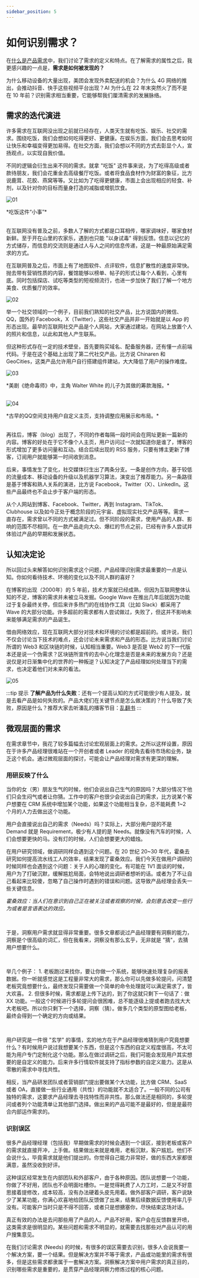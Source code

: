 ```yaml
---
sidebar_position: 5
---
```


# 如何识别需求？ 

在[什么是产品需求](docs\Product\fundamentals\career\product-requirements.md)中，我们讨论了需求的定义和特点。在了解需求的属性之后，我更感兴趣的一点是，**需求是如何被发现的？**

为什么移动设备的大量出现，美团会发现外卖配送的机会？为什么 4G 网络的推出，会推动抖音、快手这些视频平台出现？AI 为什么在 22 年末突然火了而不是在 10 年前？识别需求相当重要，它能够帮我们厘清需求的发展脉络。

## 需求的迭代演进

许多需求在互联网没出现之前就已经存在，人类天生就有吃饭、娱乐、社交的需求。围绕吃饭，我们会想如何吃得更好、更健康。在娱乐方面，我们会去思考如何让快乐和幸福变得更加易得。在社交方面，我们会想以不同的方式去彰显个人，宣扬观点，以实现自我价值。

不同的逻辑会衍生出来不同的需求。就拿 "吃饭" 这件事来说，为了吃得高级或者款待朋友，我们会花重金去高级餐厅吃饭。或者将食品食材作为财富的象征，比方说鹿茸、花胶、燕窝等等。又比如为了吃得更健康，市面上会出现相应的轻食、补剂，以及针对你的目标而量身打造的减脂或增肌饮食。

![01](/img/product/identify-needs_images/01.png)
<div class="text-center">*吃饭这件“小事”*</div>
<br/>

在互联网没有普及之前，多数人了解的方式都是口耳相传，哪家调味好，哪家食材新鲜。至于开在山里的农家乐，遇到也只能 "以身试毒" 得到反馈。信息以记忆的方式储存，而信息的交流则是通过人与人之间的信息传递，这是一种最原始满足需求的方式。

在互联网普及之后，市面上有了地图软件、点评软件，信息扩散性的速度非常快。抛去带有营销性质的内容，餐馆能够以榜单、帖子的形式让每个人看到，心里有底。同时包括探店、试吃等类型的短视频流行，也进一步加快了我们了解一个地方美食、优质餐厅的效率。

![02](/img/product/identify-needs_images/02.png)

举一个社交领域的一个例子，目前我们熟知的社交产品，比方说国内的微信、QQ，国外的 Facebook，X（Twitter），这些社交产品并非一开始就是以 App 的形态出现。最早的互联网社交产品是个人网站，大家通过建站，在网站上放置个人的照片和信息，以此和其他人产生联系。

但这种形式存在一定的技术壁垒，首先要购买域名、配备服务器，还有懂一点前端代码。于是在这个基础上出现了第二代社交产品，比方说 Chinaren 和 GeoCities，这类产品允许用户自行搭建组件建站，大大降低了用户的操作难度。

![03](/img/product/identify-needs_images/03.png)
<div class="text-center">*美剧《绝命毒师》中，主角 Walter White 的儿子为其做的筹款海报。*</div>
<br/>

![04](/img/product/identify-needs_images/04.PNG)
<div class="text-center">*古早的QQ空间支持用户自定义主页，支持调整应用展示和布局。*</div>
<br/>

再往后，博客（blog）出现了，不同的作者每隔一段时间会在网址更新一篇新的内容。博客的好处在于它不像个人主页，用户访问过一次就知道你是谁了，博客的形式增加了更多访问量和互动。结合后续出现的 RSS 服务，只要有博主更新了博客，订阅用户就能够第一时间收到消息。

后来，事情发生了变化，社交媒体衍生出了两条分支。一条是创作方向，基于较低的流量成本、移动设备的升级以及机器学习算法，演变出了推荐能力。另一条路径是基于博客和熟人关系的演进，比方说 Facebook，Twitter（X）、LinkedIn。这些产品最终也不会止步于客户端的形态。

从个人网站到博客、Facebook、Twitter，再到 Instagram、TikTok、Clubhouse 以及如今正处于概念阶段的元宇宙、虚拟现实社交产品等等。需求一直存在，需求曾以不同的方式被满足过。但不同阶段的需求，使用产品的人群、影响的范围不尽相同。在一款产品走向大众、爆红的节点之前，已经有许多人尝试并体验过产品的早期和发展状态。

## 认知决定论

所以回过头来解答如何识别需求这个问题，产品经理识别需求最重要的一点是认知。你如何看待技术、环境的变化以及不同人群的喜好？

在博客的出现（2000年）的 5 年前，技术方案就已经成熟，但因为互联网整体认知的不足，博客的需求并未被立马发掘。Google Wave 在推出几年后就因为功能过于复杂最终关停，但后来许多热门的在线协作工具（比如 Slack）都采用了 Wave 的大部分功能。许多超前的需求都有人尝试做过，失败了，但这并不影响未来能够满足需求的产品诞生。

借由网络效应，现在互联网大部分对技术和环境的讨论都是超前的。或许说，我们不仅会讨论当下技术的难点，还会讨论未来需求和产品的形态。比方说当我们讨论所谓的 Web3 和区块链的时候，认知相当重要。Web3 是否是 Web2 的下一代版本还是说一个伪需求？区块链所宣传的去中心化理念是否是未来的发展方向？还是说仅是对日渐集中化的世界的一种叛逆？认知决定了产品经理如何处理当下的需求，也决定着他们对未来的看法。

![05](/img/product/identify-needs_images/05.png)

:::tip 提示
**了解产品为什么失败**：还有一个提高认知的方式可能很少有人提及，就是去看产品是如何失败的。产品大佬们在关键节点是怎么做决策的？什么导致了失败，原因是什么？推荐大家去听潘乱的播客节目：[乱翻书](https://www.ximalaya.com/album/58236027)
:::

## 微观层面的需求

在需求章节中，我花了较多篇幅去讨论宏观层面上的需求。之所以这样设置，原因在于许多产品经理很难站在一个开创者或者 Leader 的视角去看待市场和业务，缺乏这个机会。通过微观层面的探讨，可能会让产品经理对需求有更深的理解。

### 用研反映了什么

当你的女（男）朋友生气的时候，他们会说出自己生气的原因吗？大部分情况下他们只会生闷气或者让你猜。工作中的客户也很少会说出自己的需求，比方说某个客户想要在 CRM 系统中增加某个功能，如果这个功能相当复杂，总不能耗费 1~2 个月的人力去做出这个功能。

用户会直接说出自己的需求（Needs）吗？实际上，大部分用户提的不是 Demand 就是 Requirement，极少有人提的是 Needs。就像没有汽车的时候，人们会想要更快的马。没有灯的时候，人们会想要更大的蜡烛。

在用户研究领域，做调研同样会遇到这个问题。在 20 世纪 20~30 年代，霍桑去研究如何提高流水线工人的效率，结果发现了霍桑效应。我们今天在做用户调研的时候同样也会遇到这个问题：关于人的心理的变化。有可能在 1V1 面谈的时候，用户为了打破沉默，缓解尴尬局面，会特地说出调研者想听的话。或者为了不让自己看起来比较傻，忽略了自己操作时遇到的错误和问题。这导致产品经理会丢失一些关键信息。

*霍桑效应：当人们在意识到自己正在被关注或者观察的时候，会刻意去改变一些行为或者是言语表达的效应。*

<br/>

于是，洞察用户需求就显得非常重要。很多文章都说过产品经理要有洞察的能力，洞察是个很高级的词汇，但在我看来，洞察没有那么玄乎，无非就是 "猜"，去猜用户想要什么。

<br/>

举几个例子：
    1. 老板跑过来找你，要让你做一个系统，能够快速处理复杂的报表数据。你一听就感觉这是工程量非常大的需求，那么你可以先做多轮提问，问清楚老板究竟想要什么，最终发现只需要做一个简单的命令处理就可以满足需求了，皆大欢喜。
    2. 但很多时候，需求都是上传下达的，到了你这就只剩下一句话了：做 XX 功能。一般这个时候进行多轮提问会很困难，总不能逐级上提或者跑去找大大大老板吧。所以你只剩下一个选择，洞察（猜）。做多几个类型的原型图给老板，最终会得到一个确定的方向或结果。

<br/>

用户研究是一件很 "玄学" 的事情，玄的地方在于产品经理很难猜到用户究竟想要什么？有时候用户说过我想要某个东西，但是这个东西的自定义程度很高，不太可能为用户专门定制化这个功能。那么在做过调研之后，我们可能会发现用户其实想要的是自定义的能力。后来许多行情软件就支持了指标参数的自定义能力。这是从零散的需求中寻找共性。

相反，当产品研发团队或者营销部门提出要做某个大功能，比方做 CRM、SaaS 或者 OA，直接做一些行业通用（共性）的功能就不太适合了。一般不同的公司有独特的需求，这要求产品经理去寻找特性而非共性。那么做法还是相同的，多轮提问或者列个功能清单让其他部门选择。做出来的产品可能不是最好的，但是是最符合内部运作需求的。

### 识别误区

很多产品经理经理（包括我）早期做需求的时候会遇到一个误区，接到老板或客户的需求就直接开冲，上手做。结果做出来就是难用，老板沉默，客户尴尬。他们不会说什么，毕竟需求就是他们提出的。你觉得自己能力非常好，做的东西大家都很满意，虽然没收到好评。

这种误区经常发生在内部团队和外部客户，由于各种原因。团队说想要一个功能，你做了不好用，团队也不会明面吐槽你。一是觉得耗费了人力工时，二是又不好意思接着提修改，成本较高，没有办法硬着头皮先用着。做外部客户调研，客户说缺少了某某功能，你满心欢喜地给团队反馈做了出来，结果后续数据反馈使用率几乎没有。可能客户当时只是不得不回答，或者只是想搪塞你，尽快结束这场对话。

真正有效的办法是去问那些用了产品的人。产品不好用，客户会在反馈群里开喷，这类需求是很明显的。某些问题和需求不明显的，就需要去找那些对产品认可的用户搜集意见。

在我们讨论需求 (Needs) 的时候，有很多的误区需要去识别，很多人会说我要一个解决方案，要一个结果。但是解决方案并不等于需求，产品或功能里的需求有很多，但是这些需求都隶属于一套解决方案。洞察解决方案中用户需求的真正目的，识别哪些需求是重要的，是贯穿产品经理洞察力修炼过程的核心问题。

